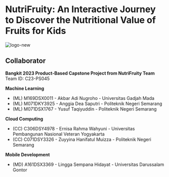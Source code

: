 # NutriFruity: An Interactive Journey to Discover the Nutritional Value of Fruits for Kids

![logo-new](https://github.com/C23-PS045/NutriFruity/assets/74144537/23c388e5-23ee-4e02-8c6a-8e628d84a607)

## Collaborator
**Bangkit 2023 Product-Based Capstone Project from NutriFruity Team**  
Team ID: C23-PS045

**Machine Learning**
- (ML) M169DSX0011 - Akbar Adi Nugroho - Universitas Gadjah Mada 
- (ML) M071DKY3925 - Anggia Dea Saputri - Politeknik Negeri Semarang 
- (ML) M071DSX1767 - Yusuf Taqiyuddin - Politeknik Negeri Semarang 

**Cloud Computing**
- (CC) C306DSY4978 - Ernisa Rahma Wahyuni - Universitas Pembangunan Nasional Veteran Yogyakarta 
- (CC) C071DSY3326 - Zuyyina Hanifatul Muizza - Politeknik Negeri Semarang 

**Mobile Development**
- (MD) A161DSX3369 - Lingga Sempana Hidayat - Universitas Darussalam Gontor
